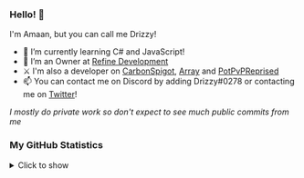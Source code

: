 ### Hello! 👋

I'm Amaan, but you can call me Drizzy!

- 🌱 I’m currently learning C# and JavaScript!
- 🔭 I’m an Owner at [Refine Development](https://github.com/RefineDevelopment)
- ⚔  I'm also a developer on [CarbonSpigot](https://polymart.org/resource/1-8-carbonspigot.1341), [Array](https://github.com/RefineDevelopment/Array) and [PotPvPReprised](hhtps://github.com/DevDrizzy/PotPvPReprised)
- 📫 You can contact me on Discord by adding Drizzy#0278 or contacting me on [Twitter](https://twitter.com/DevDrizzy)!

*I mostly do private work so don't expect to see much public commits from me*

### My GitHub Statistics
<details>
   <summary>Click to show</summary>
   <img align="Left" alt="Drizzy's Github Stats" src="https://github-readme-stats.vercel.app/api?username=DevDrizzy&include_all_commits=true&count_private=true&show_icons=true&hide_border=true&theme=dark" />
   <img style="float: right;" alt="Most Used Languages" src="https://github-readme-stats.vercel.app/api/top-langs/?username=DevDrizzy&langs_count=10&layout=compact&hide_border=true&theme=dark"/>
</details>

